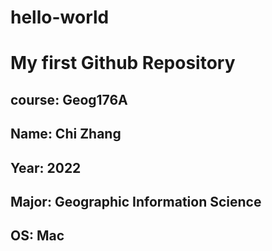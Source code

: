 # hello-world
# My first Github Repository
## **course**: Geog176A
## **Name**: Chi Zhang
## **Year**: 2022
## **Major**: Geographic Information Science
## **OS**: Mac